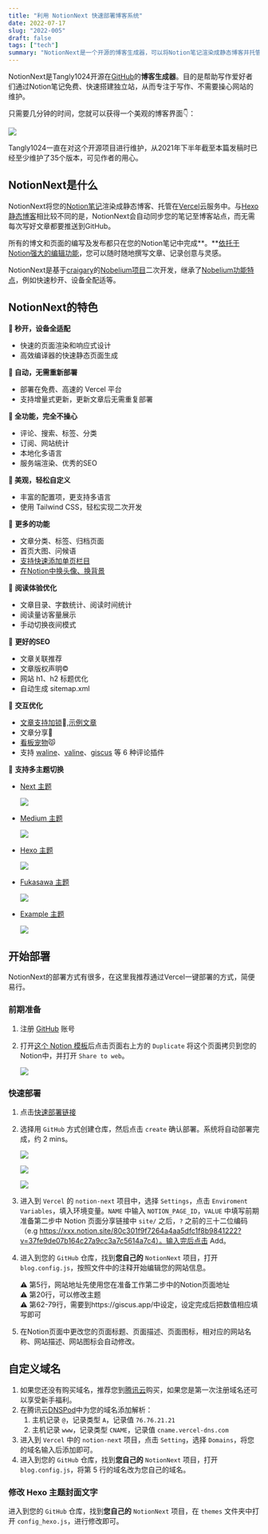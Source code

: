```yaml
---
title: "利用 NotionNext 快速部署博客系统"
date: 2022-07-17
slug: "2022-005"
draft: false
tags: ["tech"]
summary: "NotionNext是一个开源的博客生成器，可以将Notion笔记渲染成静态博客并托管在Vercel云服务中。它具有快速秒开、自动增量式更新、全功能、美观自定义、多主题切换等特点，同时支持自定义域名和Hexo主题封面文字修改。NotionNext的部署方式简便易行，只需要通过Vercel一键部署即可。"
---
```


NotionNext是Tangly1024开源在[GitHub](https://github.com/tangly1024/NotionNext)的**博客生成器**。目的是帮助写作爱好者们通过Notion笔记免费、快速搭建独立站，从而专注于写作、不需要操心网站的维护。

只需要几分钟的时间，您就可以获得一个美观的博客界面👇：

![](https://cos.justgoidea.com/justgoidea/uPic/2022/07/17/62d3c59f117c1.png)

Tangly1024一直在对这个开源项目进行维护，从2021年下半年截至本篇发稿时已经至少维护了35个版本，可见作者的用心。

## NotionNext是什么

NotionNext将您的[Notion笔记](https://tangly1024.com/article/notion)渲染成静态博客、托管在[Vercel](https://tangly1024.com/article/vercel)云服务中。与[Hexo静态博客](https://tangly1024.com/article/vercel)相比较不同的是，NotionNext会自动同步您的笔记至博客站点，而无需每次写好文章都要推送到GitHub。

所有的博文和页面的编写及发布都只在您的Notion笔记中完成**。**[依托于Notion强大的编辑功能](https://tangly1024.com/article/notion)，您可以随时随地撰写文章、记录创意与灵感。

NotionNext是基于[craigary](https://github.com/craigary/nobelium)的[Nobelium项目](https://github.com/craigary/nobelium)二次开发，继承了[Nobelium功能特点](https://tangly1024.com/article/notion-nobelium-vercel)，例如快速秒开、设备全配适等。

## NotionNext的特色

**🚀 秒开，设备全适配**

- 快速的页面渲染和响应式设计
- 高效编译器的快速静态页面生成

**🤖 自动，无需重新部署**

- 部署在免费、高速的 Vercel 平台
- 支持增量式更新，更新文章后无需重复部署

**🚙 全功能，完全不操心**

- 评论、搜索、标签、分类
- 订阅、网站统计
- 本地化多语言
- 服务端渲染、优秀的SEO

**🎨 美观，轻松自定义**

- 丰富的配置项，更支持多语言
- 使用 Tailwind CSS，轻松实现二次开发

🙉 **更多的功能**

- 文章分类、标签、归档页面
- 首页大图、问候语
- [支持快速添加单页栏目](https://docs.tangly1024.com/zh/features/singlePage)
- [在Notion中换头像、换背景](https://nextjs-docs-notion-next-ep367chmr-tlyong1992.vercel.app/zh/features/personality)

👀 **阅读体验优化**

- 文章目录、字数统计、阅读时间统计
- 阅读量访客量展示
- 手动切换夜间模式

📶 **更好的SEO**

- 文章关联推荐
- 文章版权声明©️
- 网站 h1、h2 标题优化
- 自动生成 sitemap.xml

👭 **交互优化**

- [文章支持加锁](https://docs.tangly1024.com/zh/features/articleLock)🔏,[示例文章](https://preview.tangly1024.com/article/example-2)
- 文章分享💌
- [看板宠物](https://docs.tangly1024.com/zh/features/live2D)😾
- 支持 [waline](https://waline.js.org/guide/get-started.html)、[valine](https://valine.js.org/)、[giscus](https://giscus.app/zh-CN) 等 6 种评论插件

🎨 **支持多主题切换**

- [Next 主题](https://preview.tangly1024.com/?theme=next)

    ![](https://cos.justgoidea.com/justgoidea/uPic/2022/07/17/62d3c5ad16327.png)

- [Medium 主题](https://preview.tangly1024.com/?theme=medium)

    ![](https://cos.justgoidea.com/justgoidea/uPic/2022/07/17/62d3c5b4d4037.png)

- [Hexo 主题](https://preview.tangly1024.com/?theme=hexo)

    ![](https://cos.justgoidea.com/justgoidea/uPic/2022/07/17/62d3c5ba882bd.png)

- [Fukasawa 主题](https://preview.tangly1024.com/?theme=fukasawa)

    ![](https://cos.justgoidea.com/justgoidea/uPic/2022/07/17/62d3c5c3a4d27.png)

- [Example 主题](https://preview.tangly1024.com/?theme=example)

    ![](https://cos.justgoidea.com/justgoidea/uPic/2022/07/17/62d3c5c9cdc76.png)


## 开始部署

NotionNext的部署方式有很多，在这里我推荐通过Vercel一键部署的方式，简便易行。

### 前期准备

1. 注册 [GitHub](https://github.com/signup?ref_cta=Sign+up&ref_loc=header+logged+out&ref_page=%2F&source=header-home) 账号
2. 打开[这个 Notion 模板](https://www.notion.so/02ab3b8678004aa69e9e415905ef32a5?pvs=21)后点击页面右上方的 `Duplicate` 将这个页面拷贝到您的Notion中，并打开 `Share to web`。

    ![](https://cos.justgoidea.com/justgoidea/uPic/2022/07/16/62d291858c486.png)


### 快速部署

1. 点击[快速部署链接](https://vercel.com/new/clone?demo-description=Notion)
2. 选择用 `GitHub` 方式创建仓库，然后点击 `create` 确认部署。系统将自动部署完成，约 2 mins。

    ![](https://cos.justgoidea.com/justgoidea/uPic/2022/07/17/62d3c5d46e09f.png)

    ![](https://cos.justgoidea.com/justgoidea/uPic/2022/07/17/62d3c5dc7a34c.png)

    ![](https://cos.justgoidea.com/justgoidea/uPic/2022/07/17/62d3c5e228d46.png)

3. 进入到 `Vercel` 的 `notion-next` 项目中，选择 `Settings`，点击 `Enviroment Variables`，填入环境变量。`NAME` 中输入 `NOTION_PAGE_ID`，`VALUE` 中填写前期准备第二步中 Notion 页面分享链接中 `site/` 之后，`?` 之前的三十二位编码（e.g https://xxx.notion.site/80c301f9f7264a4aa5dfc1f8b9841222?v=37fe9de07b164c27a9cc3a7c5614a7c4）。输入完后点击 Add。
4. 进入到您的 `GitHub` 仓库，找到**您自己的** `NotionNext` 项目，打开 `blog.config.js`，按照文件中的注释开始编辑您的网站信息。

    <aside>
    ⚠️ 第5行，网站地址先使用您在准备工作第二步中的Notion页面地址

    </aside>

    <aside>
    ⚠️ 第20行，可以修改主题

    </aside>

    <aside>
    ⚠️ 第62-79行，需要到https://giscus.app/中设定，设定完成后把数值相应填写即可

    </aside>

5. 在Notion页面中更改您的页面标题、页面描述、页面图标，相对应的网站名称、网站描述、网站图标会自动修改。

## 自定义域名

1. 如果您还没有购买域名，推荐您到[腾讯云](https://cloud.tencent.com/act/cps/redirect?redirect=10010&cps_key=dd8807b176686762f8bfc44f59eba859)购买，如果您是第一次注册域名还可以享受新手福利。
2. 在腾讯云[DNSPod](https://console.dnspod.cn/)中为您的域名添加解析：
    1. 主机记录 `@`，记录类型 `A`，记录值 `76.76.21.21`
    2. 主机记录 `www`，记录类型 `CNAME`，记录值 `cname.vercel-dns.com`
3. 进入到 `Vercel` 中的 `notion-next` 项目，点击 `Setting`，选择 `Domains`，将您的域名输入后添加即可。
4. 进入到您的 `GitHub` 仓库，找到**您自己的** `NotionNext` 项目，打开 `blog.config.js`，将第 5 行的域名改为您自己的域名。

### 修改 Hexo 主题封面文字

进入到您的 `GitHub` 仓库，找到**您自己的** `NotionNext` 项目，在 `themes` 文件夹中打开 `config_hexo.js`，进行修改即可。
